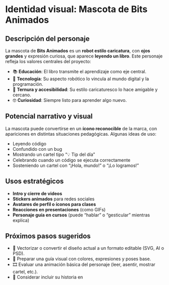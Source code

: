 # Identidad visual: Mascota de Bits Animados

## Descripción del personaje

La mascota de **Bits Animados** es un **robot estilo caricatura**, con **ojos grandes** y expresión curiosa, que aparece **leyendo un libro**. Este personaje refleja los valores centrales del proyecto:

- 📚 **Educación**: El libro transmite el aprendizaje como eje central.
- 🤖 **Tecnología**: Su aspecto robótico lo vincula al mundo digital y la programación.
- 👶 **Ternura y accesibilidad**: Su estilo caricaturesco lo hace amigable y cercano.
- 🤓 **Curiosidad**: Siempre listo para aprender algo nuevo.

## Potencial narrativo y visual

La mascota puede convertirse en un **ícono reconocible** de la marca, con apariciones en distintas situaciones pedagógicas. Algunas ideas de uso:

- Leyendo código
- Confundido con un bug
- Mostrando un cartel tipo “💡 Tip del día”
- Celebrando cuando un código se ejecuta correctamente
- Sosteniendo un cartel con “¡Hola, mundo!” o “¡Lo logramos!”

## Usos estratégicos

- **Intro y cierre de videos**
- **Stickers animados** para redes sociales
- **Avatares de perfil o íconos para clases**
- **Reacciones en presentaciones** (como GIFs)
- **Personaje guía en cursos** (puede “hablar” o “gesticular” mientras explica)

## Próximos pasos sugeridos

- 🔄 Vectorizar o convertir el diseño actual a un formato editable (SVG, AI o PSD).
- 🎨 Preparar una guía visual con colores, expresiones y poses base.
- 🎞️ Evaluar una animación básica del personaje (leer, asentir, mostrar cartel, etc.).
- 🧠 Considerar incluir su historia en
